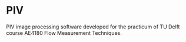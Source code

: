 # PIV
PIV image processing software developed for the practicum of TU Delft course AE4180 Flow Measurement Techniques.
